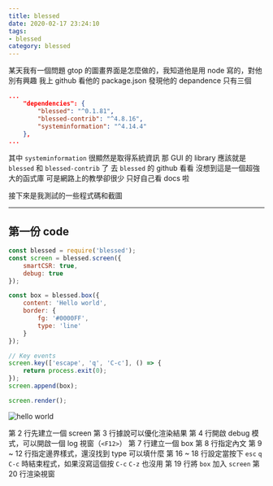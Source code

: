 ```yaml
---
title: blessed
date: 2020-02-17 23:24:10
tags:
- blessed
category: blessed
---
```


某天我有一個問題
gtop 的圖畫界面是怎麼做的，我知道他是用 node 寫的，對他別有興趣
我上 github 看他的 package.json
發現他的 depandence 只有三個
```json
...
	"dependencies": {
		"blessed": "^0.1.81",
		"blessed-contrib": "^4.8.16",
		"systeminformation": "^4.14.4"
	},
...
```
其中 `systeminformation` 很顯然是取得系統資訊
那 GUI 的 library 應該就是 `blessed` 和 `blessed-contrib` 了
去 `blessed` 的 github 看看
沒想到這是一個超強大的函式庫
可是網路上的教學卻很少
只好自己看 docs 啦

接下來是我測試的一些程式碼和截圖

---

## 第一份 code

```js
const blessed = require('blessed');
const screen = blessed.screen({
	smartCSR: true,
	debug: true
});

const box = blessed.box({
	content: 'Hello world',
	border: {
		fg: '#0000FF',
		type: 'line'
	}	 
});

// Key events
screen.key(['escape', 'q', 'C-c'], () => {
	return process.exit(0);
});
screen.append(box);

screen.render();
```
![hello world](/images/blessed/hello-world.png)

第 2 行先建立一個 screen
第 3 行據說可以優化渲染結果
第 4 行開啟 debug 模式，可以開啟一個 log 視窗（`<F12>`）
第 7 行建立一個 box
第 8 行指定內文
第 9 ~ 12 行指定邊界樣式，還沒找到 type 可以填什麼
第 16 ~ 18 行設定當按下 `esc` `q` `C-c` 時結束程式，如果沒寫這個按 `C-c` `C-z` 也沒用
第 19 行將 `box` 加入 `screen`
第 20 行渲染視窗
